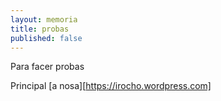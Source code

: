 ```yaml
---
layout: memoria
title: probas
published: false
---
```


Para facer probas


Principal [a nosa][https://irocho.wordpress.com]
